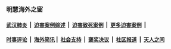 
### 明慧海外之窗

####  [武汉肺炎](indexes/365.md?t=01050600) &nbsp;|&nbsp;  [迫害案例综述](indexes/328.md?t=01050600) &nbsp;|&nbsp; [迫害致死案例](indexes/277.md?t=01050600)  &nbsp;|&nbsp; [更多迫害案例](indexes/81.md?t=01050600)  &nbsp;|&nbsp; 
####  [时事评论](indexes/251.md?t=01050600) &nbsp;|&nbsp; [海外简讯](indexes/245.md?t=01050600)&nbsp;|&nbsp;  [社会支持](indexes/140.md?t=01050600) &nbsp;|&nbsp; [褒奖决议](indexes/282.md?t=01050600) &nbsp;|&nbsp; [社区报道](indexes/91.md?t=01050600)  &nbsp;|&nbsp; [天人之间](indexes/78.md?t=01050600) 

